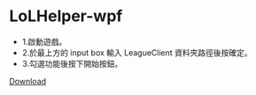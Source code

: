 # LoLHelper-wpf

* 1.啟動遊戲。
* 2.於最上方的 input box 輸入 LeagueClient 資料夾路徑後按確定。
* 3.勾選功能後按下開始按鈕。

[Download](https://reurl.cc/V34MyR)
